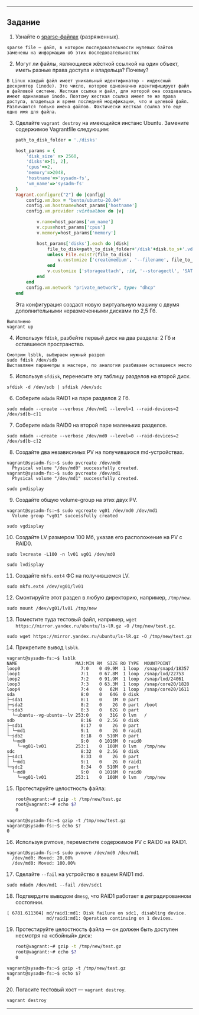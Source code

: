 ------

## Задание

1. Узнайте о [sparse-файлах](https://ru.wikipedia.org/wiki/%D0%A0%D0%B0%D0%B7%D1%80%D0%B5%D0%B6%D1%91%D0%BD%D0%BD%D1%8B%D0%B9_%D1%84%D0%B0%D0%B9%D0%BB) (разряженных).
```
sparse file — файл, в котором последовательности нулевых байтов заменены на информацию об этих последовательностях
```

2. Могут ли файлы, являющиеся жёсткой ссылкой на один объект, иметь разные права доступа и владельца? Почему?
```
В Linux каждый файл имеет уникальный идентификатор - индексный дескриптор (inode). Это число, которое однозначно идентифицирует файл в файловой системе. Жесткая ссылка и файл, для которой она создавалась имеют одинаковые inode. Поэтому жесткая ссылка имеет те же права доступа, владельца и время последней модификации, что и целевой файл. Различаются только имена файлов. Фактически жесткая ссылка это еще одно имя для файла.
```

3. Сделайте `vagrant destroy` на имеющийся инстанс Ubuntu. Замените содержимое Vagrantfile следующим:

    ```ruby
    path_to_disk_folder = './disks'

    host_params = {
        'disk_size' => 2560,
        'disks'=>[1, 2],
        'cpus'=>2,
        'memory'=>2048,
        'hostname'=>'sysadm-fs',
        'vm_name'=>'sysadm-fs'
    }
    Vagrant.configure("2") do |config|
        config.vm.box = "bento/ubuntu-20.04"
        config.vm.hostname=host_params['hostname']
        config.vm.provider :virtualbox do |v|

            v.name=host_params['vm_name']
            v.cpus=host_params['cpus']
            v.memory=host_params['memory']

            host_params['disks'].each do |disk|
                file_to_disk=path_to_disk_folder+'/disk'+disk.to_s+'.vdi'
                unless File.exist?(file_to_disk)
                    v.customize ['createmedium', '--filename', file_to_disk, '--size', host_params['disk_size']]
                end
                v.customize ['storageattach', :id, '--storagectl', 'SATA Controller', '--port', disk.to_s, '--device', 0, '--type', 'hdd', '--medium', file_to_disk]
            end
        end
        config.vm.network "private_network", type: "dhcp"
    end
    ```

    Эта конфигурация создаст новую виртуальную машину с двумя дополнительными неразмеченными дисками по 2,5 Гб.
```
Выполнено
vagrant up
```

4. Используя `fdisk`, разбейте первый диск на два раздела: 2 Гб и оставшееся пространство.
```
Смотрим lsblk, выбираем нужный раздел
sudo fdisk /dev/sdb
Выставляем параметры в мастере, по аналогии разбиваем оставшееся место
```

5. Используя `sfdisk`, перенесите эту таблицу разделов на второй диск.
```
sfdisk -d /dev/sdb | sfdisk /dev/sdc
```

6. Соберите `mdadm` RAID1 на паре разделов 2 Гб.
```
sudo mdadm --create --verbose /dev/md1 --level=1 --raid-devices=2 /dev/sd[b-c]1
```

7. Соберите `mdadm` RAID0 на второй паре маленьких разделов.
```
sudo mdadm --create --verbose /dev/md0 --level=0 --raid-devices=2 /dev/sd[b-c]2
```

8. Создайте два независимых PV на получившихся md-устройствах.
```
vagrant@sysadm-fs:~$ sudo pvcreate /dev/md0
  Physical volume "/dev/md0" successfully created.
vagrant@sysadm-fs:~$ sudo pvcreate /dev/md1
  Physical volume "/dev/md1" successfully created.
  
sudo pvdisplay
```

9. Создайте общую volume-group на этих двух PV.
```
vagrant@sysadm-fs:~$ sudo vgcreate vg01 /dev/md0 /dev/md1
  Volume group "vg01" successfully created
 
sudo vgdisplay
```

10. Создайте LV размером 100 Мб, указав его расположение на PV с RAID0.
```
sudo lvcreate -L100 -n lv01 vg01 /dev/md0

sudo lvdisplay
```

11. Создайте `mkfs.ext4` ФС на получившемся LV.
```
sudo mkfs.ext4 /dev/vg01/lv01
```

12. Смонтируйте этот раздел в любую директорию, например, `/tmp/new`.
```
sudo mount /dev/vg01/lv01 /tmp/new
```

13. Поместите туда тестовый файл, например, `wget https://mirror.yandex.ru/ubuntu/ls-lR.gz -O /tmp/new/test.gz`.
```
sudo wget https://mirror.yandex.ru/ubuntu/ls-lR.gz -O /tmp/new/test.gz
```

14. Прикрепите вывод `lsblk`.
```
vagrant@sysadm-fs:~$ lsblk
NAME                      MAJ:MIN RM  SIZE RO TYPE  MOUNTPOINT
loop0                       7:0    0 49.9M  1 loop  /snap/snapd/18357
loop1                       7:1    0 67.8M  1 loop  /snap/lxd/22753
loop2                       7:2    0 91.9M  1 loop  /snap/lxd/24061
loop3                       7:3    0 63.3M  1 loop  /snap/core20/1828
loop4                       7:4    0   62M  1 loop  /snap/core20/1611
sda                         8:0    0   64G  0 disk
├─sda1                      8:1    0    1M  0 part
├─sda2                      8:2    0    2G  0 part  /boot
└─sda3                      8:3    0   62G  0 part
  └─ubuntu--vg-ubuntu--lv 253:0    0   31G  0 lvm   /
sdb                         8:16   0  2.5G  0 disk
├─sdb1                      8:17   0    2G  0 part
│ └─md1                     9:1    0    2G  0 raid1
└─sdb2                      8:18   0  510M  0 part
  └─md0                     9:0    0 1016M  0 raid0
    └─vg01-lv01           253:1    0  100M  0 lvm   /tmp/new
sdc                         8:32   0  2.5G  0 disk
├─sdc1                      8:33   0    2G  0 part
│ └─md1                     9:1    0    2G  0 raid1
└─sdc2                      8:34   0  510M  0 part
  └─md0                     9:0    0 1016M  0 raid0
    └─vg01-lv01           253:1    0  100M  0 lvm   /tmp/new
```

15. Протестируйте целостность файла:

    ```bash
    root@vagrant:~# gzip -t /tmp/new/test.gz
    root@vagrant:~# echo $?
    0
    ```
```
vagrant@sysadm-fs:~$ gzip -t /tmp/new/test.gz
vagrant@sysadm-fs:~$ echo $?
0
```

16. Используя pvmove, переместите содержимое PV с RAID0 на RAID1.
```
vagrant@sysadm-fs:~$ sudo pvmove /dev/md0 /dev/md1
  /dev/md0: Moved: 20.00%
  /dev/md0: Moved: 100.00%
```

17. Сделайте `--fail` на устройство в вашем RAID1 md.
```
sudo mdadm /dev/md1 --fail /dev/sdc1
```

18. Подтвердите выводом `dmesg`, что RAID1 работает в деградированном состоянии.
```
[ 6781.611304] md/raid1:md1: Disk failure on sdc1, disabling device.
               md/raid1:md1: Operation continuing on 1 devices.
```

19. Протестируйте целостность файла — он должен быть доступен несмотря на «сбойный» диск:

    ```bash
    root@vagrant:~# gzip -t /tmp/new/test.gz
    root@vagrant:~# echo $?
    0
    ```
```
vagrant@sysadm-fs:~$ gzip -t /tmp/new/test.gz
vagrant@sysadm-fs:~$ echo $?
0
```

20. Погасите тестовый хост — `vagrant destroy`.
```
vagrant destroy
```

----
